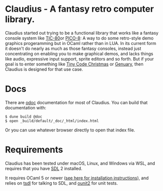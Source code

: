 # Claudius - A fantasy retro computer library.

Claudius started out trying to be a functional library that works like a fantasy console system like [TIC-80](https://tic80.com)or [PICO-8](https://www.lexaloffle.com/pico-8.php): A way to do some retro-style demo graphics progeramming but in OCaml rather than in LUA. In its current form it doesn't do nearly as much as those fantasy consoles, instead just concentrating on enabling you to make graphical demos, and lacks things like audio, expressive input support, sprite editors and so forth. But if your goal is to enter something like [Tiny Code Christmas](https://tcc.lovebyte.party) or [Genuary](https://genuary.art), then Claudius is designed for that use case.

# Docs

There are [odoc](https://github.com/ocaml/odoc) documentation for most of Claudius. You can build that documentation with:

```
$ dune build @doc
$ open _build/default/_doc/_html/index.html
 ```
 Or you can use whatever browser directly to open that index file.

 # Requirements

 Claudius has been tested under macOS, Linux, and Windows via WSL, and requires that you have [SDL](https://www.libsdl.org) 2 installed.

 It requires OCaml 5 or newer ([see here for installation instructions](https://ocaml.org/releases/5.3.0#installation-instructions)), and relies on [tsdl](https://github.com/dbuenzli/tsdl) for talking to SDL, and [ounit2](https://opam.ocaml.org/packages/ounit2/) for unit tests.
